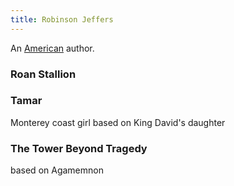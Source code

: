 ```yaml
---
title: Robinson Jeffers
---
```


An [American](../index.html) author.

### Roan Stallion

### Tamar

Monterey coast girl based on King David's daughter

### The Tower Beyond Tragedy

based on Agamemnon
